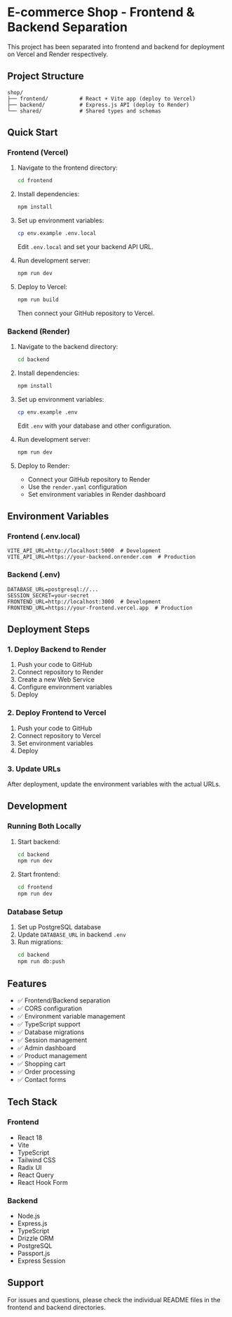 # E-commerce Shop - Frontend & Backend Separation

This project has been separated into frontend and backend for deployment on Vercel and Render respectively.

## Project Structure

```
shop/
├── frontend/          # React + Vite app (deploy to Vercel)
├── backend/           # Express.js API (deploy to Render)
└── shared/            # Shared types and schemas
```

## Quick Start

### Frontend (Vercel)

1. Navigate to the frontend directory:
   ```bash
   cd frontend
   ```

2. Install dependencies:
   ```bash
   npm install
   ```

3. Set up environment variables:
   ```bash
   cp env.example .env.local
   ```
   Edit `.env.local` and set your backend API URL.

4. Run development server:
   ```bash
   npm run dev
   ```

5. Deploy to Vercel:
   ```bash
   npm run build
   ```
   Then connect your GitHub repository to Vercel.

### Backend (Render)

1. Navigate to the backend directory:
   ```bash
   cd backend
   ```

2. Install dependencies:
   ```bash
   npm install
   ```

3. Set up environment variables:
   ```bash
   cp env.example .env
   ```
   Edit `.env` with your database and other configuration.

4. Run development server:
   ```bash
   npm run dev
   ```

5. Deploy to Render:
   - Connect your GitHub repository to Render
   - Use the `render.yaml` configuration
   - Set environment variables in Render dashboard

## Environment Variables

### Frontend (.env.local)
```
VITE_API_URL=http://localhost:5000  # Development
VITE_API_URL=https://your-backend.onrender.com  # Production
```

### Backend (.env)
```
DATABASE_URL=postgresql://...
SESSION_SECRET=your-secret
FRONTEND_URL=http://localhost:3000  # Development
FRONTEND_URL=https://your-frontend.vercel.app  # Production
```

## Deployment Steps

### 1. Deploy Backend to Render

1. Push your code to GitHub
2. Connect repository to Render
3. Create a new Web Service
4. Configure environment variables
5. Deploy

### 2. Deploy Frontend to Vercel

1. Push your code to GitHub
2. Connect repository to Vercel
3. Set environment variables
4. Deploy

### 3. Update URLs

After deployment, update the environment variables with the actual URLs.

## Development

### Running Both Locally

1. Start backend:
   ```bash
   cd backend
   npm run dev
   ```

2. Start frontend:
   ```bash
   cd frontend
   npm run dev
   ```

### Database Setup

1. Set up PostgreSQL database
2. Update `DATABASE_URL` in backend `.env`
3. Run migrations:
   ```bash
   cd backend
   npm run db:push
   ```

## Features

- ✅ Frontend/Backend separation
- ✅ CORS configuration
- ✅ Environment variable management
- ✅ TypeScript support
- ✅ Database migrations
- ✅ Session management
- ✅ Admin dashboard
- ✅ Product management
- ✅ Shopping cart
- ✅ Order processing
- ✅ Contact forms

## Tech Stack

### Frontend
- React 18
- Vite
- TypeScript
- Tailwind CSS
- Radix UI
- React Query
- React Hook Form

### Backend
- Node.js
- Express.js
- TypeScript
- Drizzle ORM
- PostgreSQL
- Passport.js
- Express Session

## Support

For issues and questions, please check the individual README files in the frontend and backend directories. 